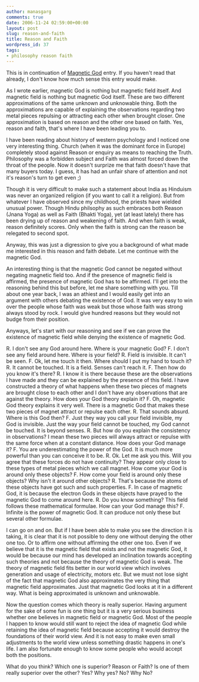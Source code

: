```yaml
---
author: manasgarg
comments: true
date: 2006-11-24 02:59:00+00:00
layout: post
slug: reason-and-faith
title: Reason and Faith
wordpress_id: 37
tags:
- philosophy reason faith
---
```


This is in continuation of [Magnetic God](http://manasgarg.livejournal.com/9867.html) entry. If you haven't read that already, I don't know how much sense this entry would make.

As I wrote earlier, magnetic God is nothing but magnetic field itself. And magnetic field is nothing but magnetic God itself. These are two different approximations of the same unknown and unknowable thing. Both the approximations are capable of explaining the observations regarding two metal pieces repulsing or attracting each other when brought closer. One approximation is based on reason and the other one based on faith. Yes, reason and faith, that's where I have been leading you to.

I have been reading about history of western psychology and I noticed one very interesting thing. Church (when it was the dominant force in Europe) completely stood against Reason or enquiry as means to reaching the Truth. Philosophy was a forbidden subject and Faith was almost forced down the throat of the people.  Now it doesn't surprize me that faith doesn't have that many buyers today. I guess, it has had an unfair share of attention and not it's reason's turn to get even ;)

Though it is very difficult to make such a statement about India as Hinduism was never an organized religion (if you want to call it a religion). But from whatever I have observed since my childhood, the priests have wielded unusual power. Though Hindu philsophy as such embraces both Reason (Jnana Yoga) as well as Faith (Bhakti Yoga), yet (at least lately) there has been drying up of reason and weakening of faith. And when faith is weak, reason definitely scores. Only when the faith is strong can the reason be relegated to second spot.

Anyway, this was just a digression to give you a background of what made me interested in this reason and faith debate. Let me continue with the magnetic God.

An interesting thing is that the magnetic God cannot be negated without negating magnetic field too. And if the presence of magnetic field is affirmed, the presence of magnetic God has to be affirmed. I'll get into the reasoning behind this but before, let me share something with you. Till about one year back, I was an athiest and I would easily get into an argument with others debating the existence of God. It was very easy to win over the people whose faith was weak but those whose faith was strong always stood by rock. I would give hundred reasons but they would not budge from their position.

Anyways, let's start with our reasoning and see if we can prove the existence of magnetic field while denying the existence of magnetic God.

R. I don't see any God around here. Where is your magnetic God?
F. I don't see any field around here. Where is your field?
R. Field is invisible. It can't be seen.
F. Ok, let me touch it then. Where should I put my hand to touch it?
R. It cannot be touched. It is a field. Senses can't reach it.
F. Then how do you know it's there?
R. I know it is there because these are the observations I have made and they
can be explained by the presence of this field. I have constructed a theory of
what happens when these two pieces of magnets are brought close to each other
and I don't have any observations that are against the theory. How does your
God theory explain it?
F. Oh, magnetic God theory explains it very well. There is a magnetic God
that makes these two pieces of magnet attract or repulse each other.
R. That sounds absurd. Where is this God then?
F. Just they way you call your field invisible, my God is invisible. Just the
way your field cannot be touched, my God cannot be touched. It is beyond
senses.
R. But how do you explain the consistency in observations? I mean these two
pieces will always attract or repulse with the same force when at a constant
distance. How does your God manage it?
F. You are underestimating the power of the God. It is much more powerful
than you can conceive it to be.
R. Ok. Let me ask you this. Will you agree that these forces do not have
continuity? They appear only close to these types of metal pieces which we call
magnet. How come your God is around only these objects?
F. How come your field is around only these objects? Why isn't it around other
objects?
R. That's because the atoms of these objects have got such and such properties.
F. In case of magnetic God, it is because the electron Gods in these
objects have prayed to the magnetic God to come around here.
R. Do you know something? This field follows these mathematical formulae. How
can your God manage this?
F. Infinite is the power of magnetic God. It can produce not only these but
several other formulae.

I can go on and on. But if I have been able to make you see the direction it is taking, it is clear that it is not possible to deny one without denying the other one too. Or to affirm one without affirming the other one too. Even if we believe that it is the magnetic field that exists and not the magnetic God, it would be because our mind has developed an inclination towards accepting such theories and not because the theory of magnetic God is weak. The theory of magnetic field fits better in our world view which involves generation and usage of electricity, motors etc. But we must not lose sight of the fact that magnetic God also approximates the very thing that magnetic field approximates. Just that magnetic God looks at it in a different way. What is being approximated is unknown and unknowable.

Now the question comes which theory is really superior. Having argument for the sake of some fun is one thing but it is a very serious business whether one believes in magnetic field or magnetic God. Most of the people I happen to know would still want to reject the idea of magnetic God while retaining the idea of magnetic field because accepting it would destroy the foundations of their world view. And it is not easy to make even small adjustments to the world view unless something drastic happens in one's life. I am also fortunate enough to know some people who would accept both the positions.

What do you think? Which one is superior? Reason or Faith? Is one of them really superior over the other? Yes? Why yes? No? Why No?
